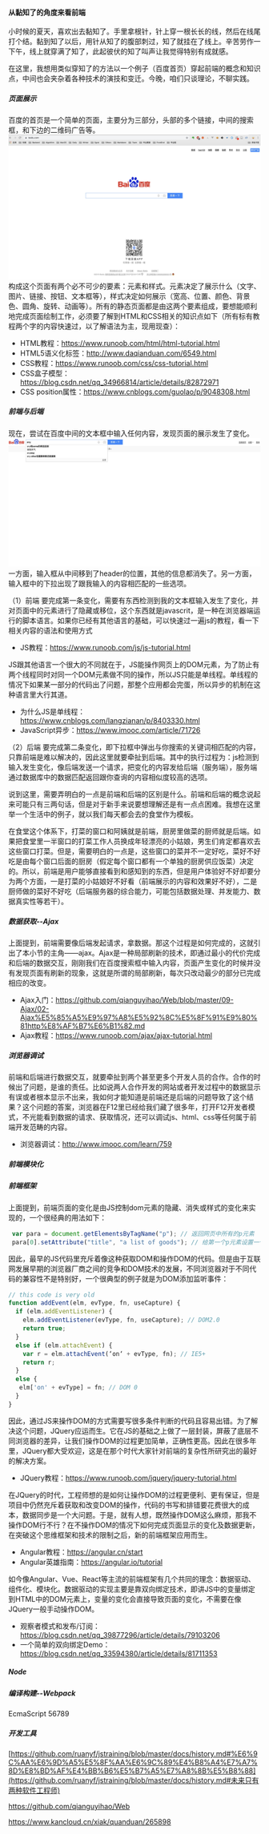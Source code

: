 #### 从黏知了的角度来看前端

小时候的夏天，喜欢出去黏知了。手里拿根针，针上穿一根长长的线，然后在线尾打个结。黏到知了以后，用针从知了的腹部刺过，知了就挂在了线上。辛苦劳作一下午，线上就穿满了知了，此起彼伏的知了叫声让我觉得特别有成就感。

在这里，我想用类似穿知了的方法以一个例子（百度首页）穿起前端的概念和知识点，中间也会夹杂着各种技术的演技和变迁。今晚，咱们只谈理论，不聊实践。

##### 页面展示

百度的首页是一个简单的页面，主要分为三部分，头部的多个链接，中间的搜索框，和下边的二维码广告等。
![bd](./img/bd-index.jpg)
构成这个页面有两个必不可少的要素：元素和样式。元素决定了展示什么（文字、图片、链接、按钮、文本框等），样式决定如何展示（宽高、位置、颜色、背景色、圆角、旋转、动画等）。所有的静态页面都是由这两个要素组成，要想能顺利地完成页面绘制工作，必须要了解到HTML和CSS相关的知识点如下（所有标有教程两个字的内容快速过，以了解语法为主，现用现查）：
- HTML教程：https://www.runoob.com/html/html-tutorial.html
- HTML5语义化标签：http://www.daqianduan.com/6549.html
- CSS教程：https://www.runoob.com/css/css-tutorial.html
- CSS盒子模型：https://blog.csdn.net/qq_34966814/article/details/82872971
- CSS position属性：https://www.cnblogs.com/guolao/p/9048308.html

##### 前端与后端
现在，尝试在百度中间的文本框中输入任何内容，发现页面的展示发生了变化。
![bd](./img/bd-search.jpg)
一方面，输入框从中间移到了header的位置，其他的信息都消失了。另一方面，输入框中的下拉出现了跟我输入的内容相匹配的一些选项。

（1）前端
要完成第一条变化，需要有东西检测到我的文本框输入发生了变化，并对页面中的元素进行了隐藏或移位，这个东西就是javascrit，是一种在浏览器端运行的脚本语言。如果你已经有其他语言的基础，可以快速过一遍js的教程，看一下相关内容的语法和使用方式
- JS教程：https://www.runoob.com/js/js-tutorial.html

JS跟其他语言一个很大的不同就在于，JS能操作网页上的DOM元素，为了防止有两个线程同时对同一个DOM元素做不同的操作，所以JS只能是单线程。单线程的情况下如果某一部分的代码出了问题，那整个应用都会完蛋，所以异步的机制在这种语言里大行其道。
- 为什么JS是单线程：https://www.cnblogs.com/langzianan/p/8403330.html
- JavaScript异步：https://www.imooc.com/article/71726

（2）后端
要完成第二条变化，即下拉框中弹出与你搜索的关键词相匹配的内容，只靠前端是难以解决的，因此这里就要牵扯到后端。其中的执行过程为：js检测到输入发生变化，像后端发送一个请求，把变化的内容发给后端（服务端），服务端通过数据库中的数据匹配返回跟你查询的内容相似度较高的选项。

说到这里，需要弄明白的一点是前端和后端的区别是什么。前端和后端的概念说起来可能只有三两句话，但是对于新手来说要想理解还是有一点点困难。我想在这里举一个生活中的例子，就以我们每天都会去的食堂作为模板。

在食堂这个体系下，打菜的窗口和阿姨就是前端，厨房里做菜的厨师就是后端。如果把食堂里一半窗口的打菜工作人员换成年轻漂亮的小姑娘，男生们肯定都喜欢去这些窗口打菜。但是，需要明白的一点是，这些窗口的菜并不一定好吃，菜好不好吃是由每个窗口后面的厨房（假定每个窗口都有一个单独的厨房供应饭菜）决定的。所以，前端是用户能够直接看到和感知到的东西，但是用户体验好不好却要分为两个方面，一是打菜的小姑娘好不好看（前端展示的内容和效果好不好），二是厨师做的菜好不好吃（后端服务器的综合能力，可能包括数据处理、并发能力、数据真实性等若干）。

##### 数据获取--Ajax
上面提到，前端需要像后端发起请求，拿数据。那这个过程是如何完成的，这就引出了本小节的主角——ajax。Ajax是一种局部刷新的技术，即通过最小的代价完成和后端的数据交互，刚刚我们在百度搜索框中输入内容，页面产生变化的时候并没有发现页面有刷新的现象，这就是所谓的局部刷新，每次只改动最少的部分已完成相应的改变。
- Ajax入门：https://github.com/qianguyihao/Web/blob/master/09-Ajax/02-Ajax%E5%85%A5%E9%97%A8%E5%92%8C%E5%8F%91%E9%80%81http%E8%AF%B7%E6%B1%82.md
- Ajax教程：https://www.runoob.com/ajax/ajax-tutorial.html

##### 浏览器调试
前端和后端进行数据交互，就要牵扯到两个甚至更多个开发人员的合作。合作的时候出了问题，是谁的责任。比如说两人合作开发的网站或者开发过程中的数据显示有误或者根本显示不出来，我如何才能知道是前端还是后端的问题导致了这个结果？这个问题的答案，浏览器在F12里已经给我们藏了很多年，打开F12开发者模式，不光能看到数据的请求、获取情况，还可以调试js、html、css等任何属于前端开发范畴的内容。
- 浏览器调试：http://www.imooc.com/learn/759

##### 前端模块化

 
##### 前端框架
上面提到，前端页面的变化是由JS控制dom元素的隐藏、消失或样式的变化来实现的，一个很经典的用法如下：
```js
 var para = document.getElementsByTagName("p"); // 返回网页中所有的p元素
 para[0].setAttribute("title", "a list of goods"); // 给第一个p元素设置一个title
```
因此，最早的JS代码里充斥着像这种获取DOM和操作DOM的代码。但是由于互联网发展早期的浏览器厂商之间的竞争和DOM技术的发展，不同浏览器对于不同代码的兼容性不是特别好，一个很典型的例子就是为DOM添加监听事件：
```js
// this code is very old
function addEvent(elm, evType, fn, useCapture) {
  if (elm.addEventListener) {
    elm.addEventListener(evType, fn, useCapture); // DOM2.0
    return true;
  }
  else if (elm.attachEvent) {
    var r = elm.attachEvent(‘on‘ + evType, fn); // IE5+
    return r;
  }
  else {
   elm['on' + evType] = fn; // DOM 0
  }
}
```
因此，通过JS来操作DOM的方式需要写很多条件判断的代码且容易出错。为了解决这个问题，JQuery应运而生。它在JS的基础之上做了一层封装，屏蔽了底层不同浏览器的差异，让我们操作DOM的过程更加简单，正确性更高。因此在很多年里，JQuery都大受欢迎，这是在那个时代大家针对前端的复杂性所研究出的最好的解决方案。
- JQuery教程：https://www.runoob.com/jquery/jquery-tutorial.html

在JQuery的时代，工程师想的是如何让操作DOM的过程更便利、更有保证，但是项目中仍然充斥着获取和改变DOM的操作，代码的书写和排错要花费很大的成本，数据同步是一个大问题。于是，就有人想，既然操作DOM这么麻烦，那我不操作DOM行不行？在不操作DOM的情况下如何完成页面显示的变化及数据更新，在突破这个思维框架和技术的限制之后，新的前端框架应用而生。
- Angular教程：https://angular.cn/start
- Angular英雄指南：https://angular.io/tutorial

如今像Angular、Vue、React等主流的前端框架有几个共同的理念：数据驱动、组件化、模块化。数据驱动的实现主要是靠双向绑定技术，即讲JS中的变量绑定到HTML中的DOM元素上，变量的变化会直接导致页面的变化，不需要在像JQuery一般手动操作DOM。
- 观察者模式和发布/订阅：https://blog.csdn.net/qq_39877296/article/details/79103206
- 一个简单的双向绑定Demo：https://blog.csdn.net/qq_33594380/article/details/81711353


##### Node

##### 编译构建--Webpack
EcmaScript 56789

##### 开发工具



[https://github.com/ruanyf/jstraining/blob/master/docs/history.md#%E6%9C%AA%E6%9D%A5%E5%8F%AA%E6%9C%89%E4%B8%A4%E7%A7%8D%E8%BD%AF%E4%BB%B6%E5%B7%A5%E7%A8%8B%E5%B8%88](https://github.com/ruanyf/jstraining/blob/master/docs/history.md#未来只有两种软件工程师)



https://github.com/qianguyihao/Web

https://www.kancloud.cn/xiak/quanduan/265898
